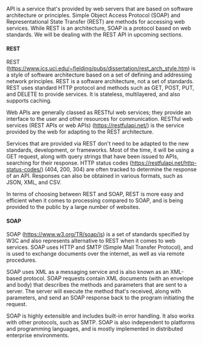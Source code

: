 API is a service that's provided by web servers that are based on software architecture or principles. Simple Object Access Protocol (SOAP) and Representational State Transfer (REST) are methods for accessing web services. While REST is an architecture, SOAP is a protocol based on web standards. We will be dealing with the REST API in upcoming sections.

#### REST 
REST (https://www.ics.uci.edu/~fielding/pubs/dissertation/rest_arch_style.htm) is a style of software architecture based on a set of defining and addressing network principles. REST is a software architecture, not a set of standards. REST uses standard HTTP protocol and methods such as GET, POST, PUT, and DELETE to provide services. It is stateless, multilayered, and also supports caching. 

Web APIs are generally classed as RESTful web services; they provide an interface to the user and other resources for communication. RESTful web services (REST APIs or web APIs) (https://restfulapi.net/) is the service provided by the web for adapting to the REST architecture. 

Services that are provided via REST don't need to be adapted to the new standards, development, or frameworks. Most of the time, it will be using a GET request, along with query strings that have been issued to APIs, searching for their response. HTTP status codes (https://restfulapi.net/http-status-codes/) (404, 200, 304) are often tracked to determine the response of an API. Responses can also be obtained in various formats, such as JSON, XML, and CSV.

In terms of choosing between REST and SOAP, REST is more easy and efficient when it comes to processing compared to SOAP, and is being provided to the public by a large number of websites. 

#### SOAP 
SOAP (https://www.w3.org/TR/soap/is) is a set of standards specified by W3C and also represents alternative to REST when it comes to web services. SOAP uses HTTP and SMTP (Simple Mail Transfer Protocol), and is used to exchange documents over the internet, as well as via remote procedures.

SOAP uses XML as a messaging service and is also known as an XML-based protocol. SOAP requests contain XML documents (with an envelope and body) that describes the methods and parameters that are sent to a server. The server will execute the method that's received, along with parameters, and send an SOAP response back to the program initiating the request.

SOAP is highly extensible and includes built-in error handling. It also works with other protocols, such as SMTP. SOAP is also independent to platforms and programming languages, and is mostly implemented in distributed enterprise environments.
